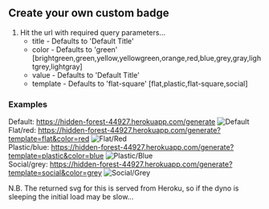 ## Create your own custom badge

1. Hit the url with required query parameters... 
	* title - Defaults to 'Default Title' 
	* color - Defaults to 'green' [brightgreen,green,yellow,yellowgreen,orange,red,blue,grey,gray,lightgrey,lightgray]
	* value - Defaults to 'Default Title'
	* template - Defaults to 'flat-square' [flat,plastic,flat-square,social]

### Examples
Default: https://hidden-forest-44927.herokuapp.com/generate ![Default](https://hidden-forest-44927.herokuapp.com/generate)
<br/>
Flat/red: https://hidden-forest-44927.herokuapp.com/generate?template=flat&color=red ![Flat/Red](https://hidden-forest-44927.herokuapp.com/generate?template=flat&color=red)
<br/>
Plastic/blue: https://hidden-forest-44927.herokuapp.com/generate?template=plastic&color=blue ![Plastic/Blue](https://hidden-forest-44927.herokuapp.com/generate?template=plastic&color=blue)
<br/>
Social/grey: https://hidden-forest-44927.herokuapp.com/generate?template=social&color=grey ![Social/Grey](https://hidden-forest-44927.herokuapp.com/generate?template=social&color=grey)


N.B. The returned svg for this is served from Heroku, so if the dyno is sleeping the initial load may be slow...
